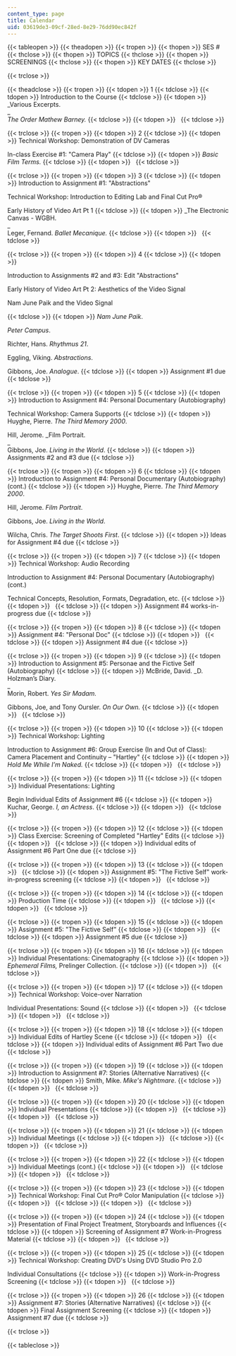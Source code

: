 ```yaml
---
content_type: page
title: Calendar
uid: 03619de3-09cf-28ed-8e29-76dd90ec842f
---
```


{{< tableopen >}}
{{< theadopen >}}
{{< tropen >}}
{{< thopen >}}
SES #
{{< thclose >}}
{{< thopen >}}
TOPICS
{{< thclose >}}
{{< thopen >}}
SCREENINGS
{{< thclose >}}
{{< thopen >}}
KEY DATES
{{< thclose >}}

{{< trclose >}}

{{< theadclose >}}
{{< tropen >}}
{{< tdopen >}}
1
{{< tdclose >}}
{{< tdopen >}}
Introduction to the Course
{{< tdclose >}}
{{< tdopen >}}
_Various Excerpts.  
_  
_The Order Mathew Barney._
{{< tdclose >}}
{{< tdopen >}}
 
{{< tdclose >}}

{{< trclose >}}
{{< tropen >}}
{{< tdopen >}}
2
{{< tdclose >}}
{{< tdopen >}}
Technical Workshop: Demonstration of DV Cameras  
  
In-class Exercise #1: "Camera Play"
{{< tdclose >}}
{{< tdopen >}}
_Basic Film Terms._
{{< tdclose >}}
{{< tdopen >}}
 
{{< tdclose >}}

{{< trclose >}}
{{< tropen >}}
{{< tdopen >}}
3
{{< tdclose >}}
{{< tdopen >}}
Introduction to Assignment #1: "Abstractions"  
  
Technical Workshop: Introduction to Editing Lab and Final Cut Pro®  
  
Early History of Video Art Pt 1
{{< tdclose >}}
{{< tdopen >}}
_The Electronic Canvas - WGBH.  
_  
Leger, Fernand. _Ballet Mecanique._
{{< tdclose >}}
{{< tdopen >}}
 
{{< tdclose >}}

{{< trclose >}}
{{< tropen >}}
{{< tdopen >}}
4
{{< tdclose >}}
{{< tdopen >}}


Introduction to Assignments #2 and #3: Edit "Abstractions"

Early History of Video Art Pt 2: Aesthetics of the Video Signal  
  
Nam June Paik and the Video Signal


{{< tdclose >}}
{{< tdopen >}}
_Nam June Paik_.  
  
_Peter Campus_.  
  
Richter, Hans. _Rhythmus 21_.  
  
Eggling, Viking. _Abstractions_.  
  
Gibbons, Joe. _Analogue_.
{{< tdclose >}}
{{< tdopen >}}
Assignment #1 due
{{< tdclose >}}

{{< trclose >}}
{{< tropen >}}
{{< tdopen >}}
5
{{< tdclose >}}
{{< tdopen >}}
Introduction to Assignment #4: Personal Documentary (Autobiography)  
  
Technical Workshop: Camera Supports
{{< tdclose >}}
{{< tdopen >}}
Huyghe, Pierre. _The Third Memory 2000_.  
  
Hill, Jerome. _Film Portrait.  
_  
Gibbons, Joe. _Living in the World_.
{{< tdclose >}}
{{< tdopen >}}
Assignments #2 and #3 due
{{< tdclose >}}

{{< trclose >}}
{{< tropen >}}
{{< tdopen >}}
6
{{< tdclose >}}
{{< tdopen >}}
Introduction to Assignment #4: Personal Documentary (Autobiography) (cont.)
{{< tdclose >}}
{{< tdopen >}}
Huyghe, Pierre. _The Third Memory 2000_.  
  
Hill, Jerome. _Film Portrait_.  
  
Gibbons, Joe. _Living in the World_.  
  
Wilcha, Chris. _The Target Shoots First_.
{{< tdclose >}}
{{< tdopen >}}
Ideas for Assignment #4 due
{{< tdclose >}}

{{< trclose >}}
{{< tropen >}}
{{< tdopen >}}
7
{{< tdclose >}}
{{< tdopen >}}
Technical Workshop: Audio Recording  
  
Introduction to Assignment #4: Personal Documentary (Autobiography) (cont.)  
  
Technical Concepts, Resolution, Formats, Degradation, etc.
{{< tdclose >}}
{{< tdopen >}}
 
{{< tdclose >}}
{{< tdopen >}}
Assignment #4 works-in-progress due
{{< tdclose >}}

{{< trclose >}}
{{< tropen >}}
{{< tdopen >}}
8
{{< tdclose >}}
{{< tdopen >}}
Assignment #4: "Personal Doc"
{{< tdclose >}}
{{< tdopen >}}
 
{{< tdclose >}}
{{< tdopen >}}
Assignment #4 due
{{< tdclose >}}

{{< trclose >}}
{{< tropen >}}
{{< tdopen >}}
9
{{< tdclose >}}
{{< tdopen >}}
Introduction to Assignment #5: Personae and the Fictive Self (Autobiography)
{{< tdclose >}}
{{< tdopen >}}
McBride, David. _D. Holzman’s Diary.  
_  
Morin, Robert. _Yes Sir Madam._  
  
Gibbons, Joe, and Tony Oursler. _On Our Own._
{{< tdclose >}}
{{< tdopen >}}
 
{{< tdclose >}}

{{< trclose >}}
{{< tropen >}}
{{< tdopen >}}
10
{{< tdclose >}}
{{< tdopen >}}
Technical Workshop: Lighting  
  
Introduction to Assignment #6: Group Exercise (In and Out of Class): Camera Placement and Continuity – "Hartley"
{{< tdclose >}}
{{< tdopen >}}
_Hold Me While I’m Naked._
{{< tdclose >}}
{{< tdopen >}}
 
{{< tdclose >}}

{{< trclose >}}
{{< tropen >}}
{{< tdopen >}}
11
{{< tdclose >}}
{{< tdopen >}}
Individual Presentations: Lighting  
  
Begin Individual Edits of Assignment #6
{{< tdclose >}}
{{< tdopen >}}
Kuchar, George. _I, an Actress_.
{{< tdclose >}}
{{< tdopen >}}
 
{{< tdclose >}}

{{< trclose >}}
{{< tropen >}}
{{< tdopen >}}
12
{{< tdclose >}}
{{< tdopen >}}
Class Exercise: Screening of Completed "Hartley" Edits
{{< tdclose >}}
{{< tdopen >}}
 
{{< tdclose >}}
{{< tdopen >}}
Individual edits of Assignment #6 Part One due
{{< tdclose >}}

{{< trclose >}}
{{< tropen >}}
{{< tdopen >}}
13
{{< tdclose >}}
{{< tdopen >}}
 
{{< tdclose >}}
{{< tdopen >}}
Assignment #5: "The Fictive Self" work-in-progress screening
{{< tdclose >}}
{{< tdopen >}}
 
{{< tdclose >}}

{{< trclose >}}
{{< tropen >}}
{{< tdopen >}}
14
{{< tdclose >}}
{{< tdopen >}}
Production Time
{{< tdclose >}}
{{< tdopen >}}
 
{{< tdclose >}}
{{< tdopen >}}
 
{{< tdclose >}}

{{< trclose >}}
{{< tropen >}}
{{< tdopen >}}
15
{{< tdclose >}}
{{< tdopen >}}
Assignment #5: "The Fictive Self"
{{< tdclose >}}
{{< tdopen >}}
 
{{< tdclose >}}
{{< tdopen >}}
Assignment #5 due
{{< tdclose >}}

{{< trclose >}}
{{< tropen >}}
{{< tdopen >}}
16
{{< tdclose >}}
{{< tdopen >}}
Individual Presentations: Cinematography
{{< tdclose >}}
{{< tdopen >}}
_Ephemeral Films,_ Prelinger Collection.
{{< tdclose >}}
{{< tdopen >}}
 
{{< tdclose >}}

{{< trclose >}}
{{< tropen >}}
{{< tdopen >}}
17
{{< tdclose >}}
{{< tdopen >}}
Technical Workshop: Voice-over Narration  
  
Individual Presentations: Sound
{{< tdclose >}}
{{< tdopen >}}
 
{{< tdclose >}}
{{< tdopen >}}
 
{{< tdclose >}}

{{< trclose >}}
{{< tropen >}}
{{< tdopen >}}
18
{{< tdclose >}}
{{< tdopen >}}
Individual Edits of Hartley Scene
{{< tdclose >}}
{{< tdopen >}}
 
{{< tdclose >}}
{{< tdopen >}}
Individual edits of Assignment #6 Part Two due
{{< tdclose >}}

{{< trclose >}}
{{< tropen >}}
{{< tdopen >}}
19
{{< tdclose >}}
{{< tdopen >}}
Introduction to Assignment #7: Stories (Alternative Narratives)
{{< tdclose >}}
{{< tdopen >}}
Smith, Mike. _Mike's Nightmare_.
{{< tdclose >}}
{{< tdopen >}}
 
{{< tdclose >}}

{{< trclose >}}
{{< tropen >}}
{{< tdopen >}}
20
{{< tdclose >}}
{{< tdopen >}}
Individual Presentations
{{< tdclose >}}
{{< tdopen >}}
 
{{< tdclose >}}
{{< tdopen >}}
 
{{< tdclose >}}

{{< trclose >}}
{{< tropen >}}
{{< tdopen >}}
21
{{< tdclose >}}
{{< tdopen >}}
Individual Meetings
{{< tdclose >}}
{{< tdopen >}}
 
{{< tdclose >}}
{{< tdopen >}}
 
{{< tdclose >}}

{{< trclose >}}
{{< tropen >}}
{{< tdopen >}}
22
{{< tdclose >}}
{{< tdopen >}}
Individual Meetings (cont.)
{{< tdclose >}}
{{< tdopen >}}
 
{{< tdclose >}}
{{< tdopen >}}
 
{{< tdclose >}}

{{< trclose >}}
{{< tropen >}}
{{< tdopen >}}
23
{{< tdclose >}}
{{< tdopen >}}
Technical Workshop: Final Cut Pro® Color Manipulation
{{< tdclose >}}
{{< tdopen >}}
 
{{< tdclose >}}
{{< tdopen >}}
 
{{< tdclose >}}

{{< trclose >}}
{{< tropen >}}
{{< tdopen >}}
24
{{< tdclose >}}
{{< tdopen >}}
Presentation of Final Project Treatment, Storyboards and Influences
{{< tdclose >}}
{{< tdopen >}}
Screening of Assignment #7 Work-in-Progress Material
{{< tdclose >}}
{{< tdopen >}}
 
{{< tdclose >}}

{{< trclose >}}
{{< tropen >}}
{{< tdopen >}}
25
{{< tdclose >}}
{{< tdopen >}}
Technical Workshop: Creating DVD's Using DVD Studio Pro 2.0  
  
Individual Consultations
{{< tdclose >}}
{{< tdopen >}}
Work-in-Progress Screening
{{< tdclose >}}
{{< tdopen >}}
 
{{< tdclose >}}

{{< trclose >}}
{{< tropen >}}
{{< tdopen >}}
26
{{< tdclose >}}
{{< tdopen >}}
Assignment #7: Stories (Alternative Narratives)
{{< tdclose >}}
{{< tdopen >}}
Final Assignment Screening
{{< tdclose >}}
{{< tdopen >}}
Assignment #7 due
{{< tdclose >}}

{{< trclose >}}

{{< tableclose >}}